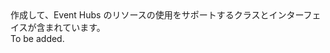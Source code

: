 <Namespace Name="Microsoft.Azure.EventHubs">
  <Docs>
    <summary>作成して、Event Hubs のリソースの使用をサポートするクラスとインターフェイスが含まれています。</summary> 
    <remarks>To be added.</remarks>
  </Docs>
</Namespace>
